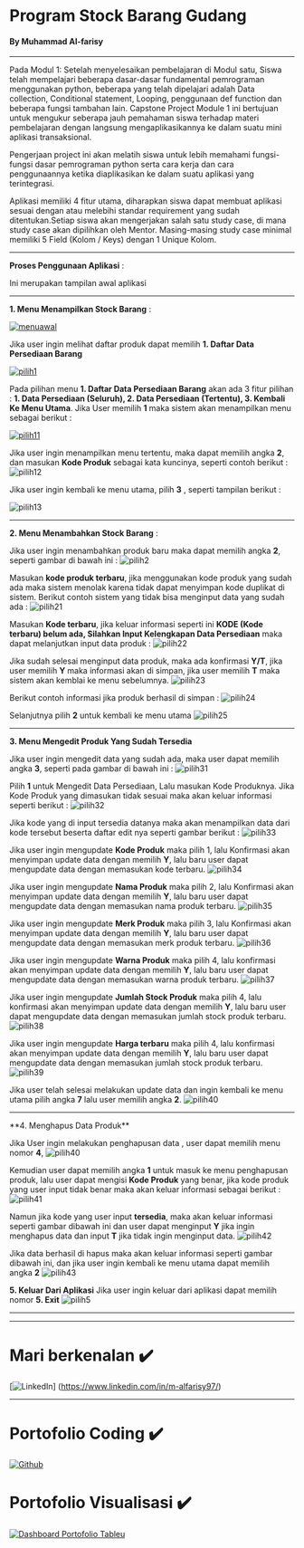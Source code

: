 
# Program Stock Barang Gudang

#### By Muhammad Al-farisy
<hr>

Pada Modul 1: Setelah menyelesaikan pembelajaran di Modul satu, Siswa telah mempelajari beberapa dasar-dasar fundamental pemrograman menggunakan python, beberapa yang telah dipelajari adalah Data collection, Conditional statement, Looping, penggunaan def function dan beberapa fungsi tambahan lain. Capstone Project Module 1 ini bertujuan untuk mengukur seberapa jauh pemahaman siswa terhadap materi pembelajaran dengan langsung mengaplikasikannya ke dalam suatu mini aplikasi transaksional.

Pengerjaan project ini akan melatih siswa untuk lebih memahami fungsi-fungsi dasar pemrograman python serta cara kerja dan cara penggunaannya ketika diaplikasikan ke dalam suatu aplikasi yang terintegrasi.

Aplikasi memiliki 4 fitur utama, diharapkan siswa dapat membuat aplikasi sesuai dengan atau melebihi standar requirement yang sudah ditentukan.Setiap siswa akan mengerjakan salah satu study case, di mana study case akan dipilihkan oleh Mentor. Masing-masing study case minimal memiliki 5 Field (Kolom / Keys) dengan 1 Unique Kolom.

<hr>

**Proses Penggunaan Aplikasi** :


Ini merupakan tampilan awal aplikasi

<hr>

**1. Menu Menampilkan Stock Barang** :

[![menuawal](https://github.com/mhdalfarisy/Capstone-Project-Modul-1---Program-Stock-Barang-Gudang-/blob/main/image/Menu%20awal.JPG)](h[https://github.com/mhdalfarisy/Capstone-Project-Modul-1---Program-Stock-Barang-Gudang-/blob/main/image/Menu%20awal.JPG])



Jika user ingin melihat daftar produk dapat memilih **1. Daftar Data Persediaan Barang**

[![pilih1](https://github.com/mhdalfarisy/Capstone-Project-Modul-1---Program-Stock-Barang-Gudang-/blob/main/image/pilih%201.JPG)](h[https://github.com/mhdalfarisy/Capstone-Project-Modul-1---Program-Stock-Barang-Gudang-/blob/main/image/pilih%201.JPG])


Pada pilihan menu **1. Daftar Data Persediaan Barang** akan ada 3 fitur pilihan : **1. Data Persediaan (Seluruh), 2. Data Persediaan (Tertentu), 3. Kembali Ke Menu Utama**.
Jika User memilih **1** maka sistem akan menampilkan menu sebagai berikut :

[![pilih11](https://github.com/mhdalfarisy/Capstone-Project-Modul-1---Program-Stock-Barang-Gudang-/blob/main/image/pilih%201%20-%20menampilkan%20seluruh%20produk.JPG)](h[[https://github.com/mhdalfarisy/Capstone-Project-Modul-1---Program-Stock-Barang-Gudang-/blob/main/image/pilih%201.JPG](https://github.com/mhdalfarisy/Capstone-Project-Modul-1---Program-Stock-Barang-Gudang-/blob/main/image/pilih%201%20-%20menampilkan%20seluruh%20produk.JPG)])

Jika user ingin menampilkan menu tertentu, maka dapat memilih angka **2**, dan masukan **Kode Produk** sebagai kata kuncinya, seperti contoh berikut :
![pilih12](https://github.com/mhdalfarisy/Capstone-Project-Modul-1---Program-Stock-Barang-Gudang-/blob/main/image/pilih%201%20-%20menampilkan%20produk%20tertentu.JPG)

Jika user ingin kembali ke menu utama, pilih **3** , seperti tampilan berikut :

![pilih13](https://github.com/mhdalfarisy/Capstone-Project-Modul-1---Program-Stock-Barang-Gudang-/blob/main/image/pilih%201%20-%20kembali%20ke%20menu%20utama.JPG)

<hr>

**2. Menu Menambahkan Stock Barang** :

Jika user ingin menambahkan produk baru maka dapat memilih angka **2**, seperti gambar di bawah ini  :
![pilih2](https://github.com/mhdalfarisy/Capstone-Project-Modul-1---Program-Stock-Barang-Gudang-/blob/main/image/pilih%202.JPG)

Masukan **kode produk terbaru**, jika menggunakan kode produk yang sudah ada maka sistem menolak karena tidak dapat menyimpan kode duplikat di sistem. Berikut contoh sistem yang tidak bisa menginput data yang sudah ada : 
![pilih21](https://github.com/mhdalfarisy/Capstone-Project-Modul-1---Program-Stock-Barang-Gudang-/blob/main/image/pilih%202%20-%20membuat%20persediaan%20baru%20(sudah%20ada%20kode%20nya).JPG)

Masukan **Kode terbaru**, jika keluar informasi seperti ini **KODE (Kode terbaru) belum ada, Silahkan Input Kelengkapan Data Persediaan** maka dapat melanjutkan input data produk :
![pilih22](https://github.com/mhdalfarisy/Capstone-Project-Modul-1---Program-Stock-Barang-Gudang-/blob/main/image/pilih%202%20-%20membuat%20persediaan%20baru%20(kode%20tidak%20ada).JPG)

Jika sudah selesai menginput data produk, maka ada konfirmasi **Y/T**, jika user memilih **Y** maka informasi akan di simpan, jika user memilih **T** maka sistem akan kemblai ke menu sebelumnya.
![pilih23](https://github.com/mhdalfarisy/Capstone-Project-Modul-1---Program-Stock-Barang-Gudang-/blob/main/image/pilih%202%20-%20membuat%20persediaan%20baru%20(sudah%20ada%20kode%20nya)%20lanjut%20menyimpan%20kode.JPG)

Berikut contoh informasi jika produk berhasil di simpan :
![pilih24](https://github.com/mhdalfarisy/Capstone-Project-Modul-1---Program-Stock-Barang-Gudang-/blob/main/image/pilih%202%20-%20membuat%20persediaan%20baru%20(sudah%20ada%20kode%20nya)%20lanjut%20menyimpan%20kode%2C%20berhasil.JPG)

Selanjutnya pilih **2** untuk kembali ke menu utama
![pilih25](https://github.com/mhdalfarisy/Capstone-Project-Modul-1---Program-Stock-Barang-Gudang-/blob/main/image/kembali%20ke%20menu%20utama.JPG)

<hr>

**3. Menu Mengedit Produk Yang Sudah Tersedia**

Jika user ingin mengedit data yang sudah ada, maka user dapat memilih angka **3**, seperti pada gambar di bawah ini :
![pilih31](https://github.com/mhdalfarisy/Capstone-Project-Modul-1---Program-Stock-Barang-Gudang-/blob/main/image/pilih%201%20untuk%20mengedit%20persediaan.JPG)

Pilih **1** untuk Mengedit Data Persediaan, Lalu masukan Kode Produknya. Jika Kode Produk yang dimasukan tidak sesuai maka akan keluar informasi seperti berikut :
![pilih32](https://github.com/mhdalfarisy/Capstone-Project-Modul-1---Program-Stock-Barang-Gudang-/blob/main/image/kode%20yang%20di%20cari%20tidak%20ada.JPG)

Jika kode yang di input tersedia datanya maka akan menampilkan data dari kode tersebut beserta daftar edit nya seperti gambar berikut :
![pilih33](https://github.com/mhdalfarisy/Capstone-Project-Modul-1---Program-Stock-Barang-Gudang-/blob/main/image/kode%20yang%20di%20cari%20ada.JPG)

Jika user ingin mengupdate **Kode Produk** maka pilih 1, lalu Konfirmasi akan menyimpan update data dengan memilih **Y**, lalu baru user dapat mengupdate data dengan memasukan kode terbaru.
![pilih34](https://github.com/mhdalfarisy/Capstone-Project-Modul-1---Program-Stock-Barang-Gudang-/blob/main/image/update%20harga%20produk.JPG)

Jika user ingin mengupdate **Nama Produk** maka pilih 2, lalu Konfirmasi akan menyimpan update data dengan memilih **Y**, lalu baru user dapat mengupdate data dengan memasukan nama produk terbaru.
![pilih35](https://github.com/mhdalfarisy/Capstone-Project-Modul-1---Program-Stock-Barang-Gudang-/blob/main/image/update%20nama%20produk.JPG)

Jika user ingin mengupdate **Merk Produk** maka pilih 3, lalu Konfirmasi akan menyimpan update data dengan memilih **Y**, lalu baru user dapat mengupdate data dengan memasukan merk produk terbaru.
![pilih36](https://github.com/mhdalfarisy/Capstone-Project-Modul-1---Program-Stock-Barang-Gudang-/blob/main/image/update%20merk%20produk.JPG)

Jika user ingin mengupdate **Warna Produk** maka pilih 4, lalu konfirmasi akan menyimpan update data dengan memilih **Y**, lalu baru user dapat mengupdate data dengan memasukan warna produk terbaru.
![pilih37](https://github.com/mhdalfarisy/Capstone-Project-Modul-1---Program-Stock-Barang-Gudang-/blob/main/image/update%20warna%20produk.JPG)

Jika user ingin mengupdate **Jumlah Stock Produk** maka pilih 4, lalu konfirmasi akan menyimpan update data dengan memilih **Y**, lalu baru user dapat mengupdate data dengan memasukan jumlah stock produk terbaru.
![pilih38](https://github.com/mhdalfarisy/Capstone-Project-Modul-1---Program-Stock-Barang-Gudang-/blob/main/image/update%20jumlah%20produk.JPG)

Jika user ingin mengupdate **Harga terbaru** maka pilih 4, lalu konfirmasi akan menyimpan update data dengan memilih **Y**, lalu baru user dapat mengupdate data dengan memasukan jumlah stock produk terbaru. 
![pilih39](https://github.com/mhdalfarisy/Capstone-Project-Modul-1---Program-Stock-Barang-Gudang-/blob/main/image/update%20harga%20produk.JPG)

Jika user telah selesai melakukan update data dan ingin kembali ke menu utama pilih angka **7** lalu user memilih angka **2**.
![pilih40](https://github.com/mhdalfarisy/Capstone-Project-Modul-1---Program-Stock-Barang-Gudang-/blob/main/image/keluar%20dari%20menu%203.JPG)

<hr>
**4. Menghapus Data Produk**

Jika User ingin melakukan penghapusan data , user dapat memilih menu nomor **4**, 
![pilih40](https://github.com/mhdalfarisy/Capstone-Project-Modul-1---Program-Stock-Barang-Gudang-/blob/main/image/menu%204.JPG)

Kemudian user dapat memilih angka **1** untuk masuk ke menu penghapusan produk, lalu user dapat mengisi **Kode Produk** yang benar, jika kode produk yang user input  tidak benar maka akan keluar informasi sebagai berikut :
![pilih41](https://github.com/mhdalfarisy/Capstone-Project-Modul-1---Program-Stock-Barang-Gudang-/blob/main/image/tidak%20ada%20data%20nya.JPG)

Namun jika kode yang user input **tersedia**, maka akan keluar informasi seperti gambar dibawah ini dan user dapat menginput **Y** jika ingin menghapus data dan input **T** jika tidak ingin menginput data.
![pilih42](https://github.com/mhdalfarisy/Capstone-Project-Modul-1---Program-Stock-Barang-Gudang-/blob/main/image/kode%20ada%20lalu%20yes.JPG)

Jika data berhasil di hapus maka akan keluar informasi seperti gambar dibawah ini, dan jika user ingin kembali ke menu utama dapat memilih angka **2**
![pilih43](https://github.com/mhdalfarisy/Capstone-Project-Modul-1---Program-Stock-Barang-Gudang-/blob/main/image/berhasil%20hapus%20data.JPG)

**5. Keluar Dari Aplikasi**
Jika user ingin keluar dari aplikasi dapat memilih nomor **5. Exit**
![pilih5](https://github.com/mhdalfarisy/Capstone-Project-Modul-1---Program-Stock-Barang-Gudang-/blob/main/image/end.JPG)


<hr>

<hr>

# Mari berkenalan :heavy_check_mark:
[![LinkedIn](https://github.com/mhdalfarisy/Capstone-Project-Modul-1---Program-Stock-Barang-Gudang-/blob/main/image/Linkedin.jpg)]
(https://www.linkedin.com/in/m-alfarisy97/)

<hr>

# Portofolio Coding :heavy_check_mark:
[![Github](https://github.com/mhdalfarisy/Capstone-Project-Modul-1---Program-Stock-Barang-Gudang-/blob/main/image/github-logo-tile.png)](https://github.com/mhdalfarisy)


# Portofolio Visualisasi :heavy_check_mark:
[![Dashboard Portofolio Tableu](https://github.com/mhdalfarisy/Capstone-Project-Modul-1---Program-Stock-Barang-Gudang-/blob/main/image/Tableau-Server-1.jpg)](https://public.tableau.com/app/profile/muhammad.al.farisy6147)
